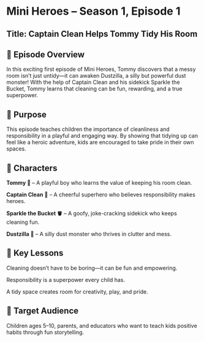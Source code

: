 # Mini Heroes – Season 1, Episode 1

## Title: Captain Clean Helps Tommy Tidy His Room

## 📖 Episode Overview

In this exciting first episode of Mini Heroes, Tommy discovers that a messy room isn’t just untidy—it can awaken Dustzilla, a silly but powerful dust monster! With the help of Captain Clean and his sidekick Sparkle the Bucket, Tommy learns that cleaning can be fun, rewarding, and a true superpower.

## 🎯 Purpose

This episode teaches children the importance of cleanliness and responsibility in a playful and engaging way. By showing that tidying up can feel like a heroic adventure, kids are encouraged to take pride in their own spaces.

## 👥 Characters

**Tommy 👦** – A playful boy who learns the value of keeping his room clean.

**Captain Clean 🦸** – A cheerful superhero who believes responsibility makes heroes.

**Sparkle the Bucket 🪣** – A goofy, joke-cracking sidekick who keeps cleaning fun.

**Dustzilla 🦠** – A silly dust monster who thrives in clutter and mess.


## 📝 Key Lessons

Cleaning doesn’t have to be boring—it can be fun and empowering.

Responsibility is a superpower every child has.

A tidy space creates room for creativity, play, and pride.


## 🌟 Target Audience

Children ages 5–10, parents, and educators who want to teach kids positive habits through fun storytelling.